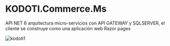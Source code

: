 # KODOTI.Commerce.Ms
API NET 6 arquitectura micro-servicios con API GATEWAY y SQLSERVER, el cliente se construye como una aplicación web Razor pages

![kodoti1](https://user-images.githubusercontent.com/66346243/195925892-955043d0-c115-4773-a4d4-de67db420a3c.jpg)
